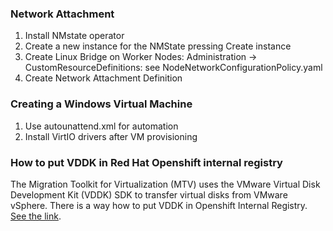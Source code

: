 ### Network Attachment
1) Install NMstate operator
2) Create a new instance for the NMState pressing Create instance
3) Create Linux Bridge on Worker Nodes:
      Administration → CustomResourceDefinitions: see NodeNetworkConfigurationPolicy.yaml
4) Create Network Attachment Definition

### Creating a Windows Virtual Machine
1) Use autounattend.xml for automation
2) Install VirtIO drivers after VM provisioning


### How to put VDDK in Red Hat Openshift internal registry
The Migration Toolkit for Virtualization (MTV) uses the VMware Virtual Disk Development Kit (VDDK) SDK to transfer virtual disks from VMware vSphere.
There is a way how to put VDDK in Openshift Internal Registry. [See the link](https://github.com/nirvkot/openshift-virtualization-tmps/blob/main/vmware-vddk-uploading.md).
